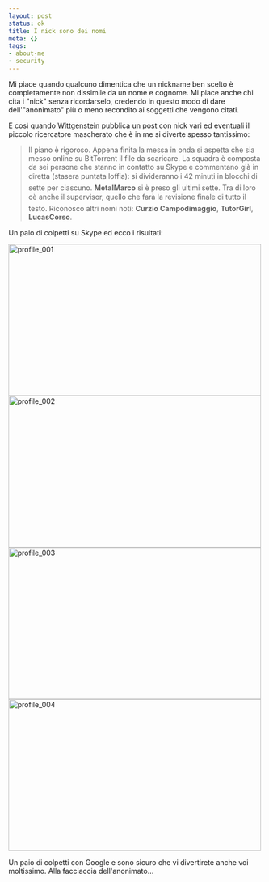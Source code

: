```yaml
--- 
layout: post
status: ok
title: I nick sono dei nomi
meta: {}
tags: 
- about-me
- security
---
```

Mi piace quando qualcuno dimentica che un nickname ben scelto è completamente non dissimile da un nome e cognome. Mi piace anche chi cita i "nick" senza ricordarselo, credendo in questo modo di dare dell'"anonimato" più o meno recondito ai soggetti che vengono citati.  
  
E così quando [Wittgenstein][1] pubblica un [post][1] con nick vari ed eventuali il piccolo ricercatore mascherato che è in me si diverte spesso tantissimo:  
  
> Il piano è rigoroso. Appena finita la messa in onda si aspetta che sia messo online su BitTorrent il file da scaricare. La squadra è composta da sei persone che stanno in contatto su Skype e commentano già in diretta (stasera puntata loffia): si divideranno i 42 minuti in blocchi di sette per ciascuno. **MetalMarco** si è preso gli ultimi sette. Tra di loro cè anche il supervisor, quello che farà la revisione finale di tutto il testo. Riconosco altri nomi noti: **Curzio Campodimaggio**, **TutorGirl**, **LucasCorso**.  
  
Un paio di colpetti su Skype ed ecco i risultati:  
  
<img src="http://fast.mgpf.it//2009/05/profile_001-500x300.jpg" alt="profile_001" title="profile_001" width="500" height="300" class="aligncenter size-medium wp-image-1487" />  
  
<img src="http://fast.mgpf.it//2009/05/profile_002-500x300.jpg" alt="profile_002" title="profile_002" width="500" height="300" class="aligncenter size-medium wp-image-1488" />  
  
<img src="http://fast.mgpf.it//2009/05/profile_003-500x300.jpg" alt="profile_003" title="profile_003" width="500" height="300" class="aligncenter size-medium wp-image-1489" />  
  
<img src="http://fast.mgpf.it//2009/05/profile_004-500x300.jpg" alt="profile_004" title="profile_004" width="500" height="300" class="aligncenter size-medium wp-image-1490" />
  
Un paio di colpetti con Google e sono sicuro che vi divertirete anche voi moltissimo. Alla facciaccia dell'anonimato...  
  
[1]: http://www.wittgenstein.it/2009/05/19/una-notte-con-metalmarco/#more-15038 

